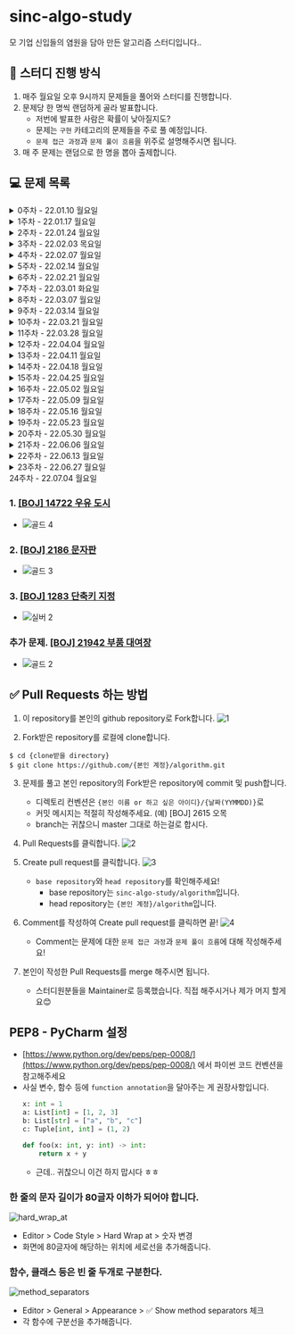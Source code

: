 # sinc-algo-study

모 기업 신입들의 염원을 담아 만든 알고리즘 스터디입니다..

## 📌 스터디 진행 방식
1. 매주 월요일 오후 9시까지 문제들을 풀어와 스터디를 진행합니다.
2. 문제당 한 명씩 랜덤하게 골라 발표합니다.
    * 저번에 발표한 사람은 확률이 낮아질지도?
    * 문제는 `구현` 카테고리의 문제들을 주로 풀 예정입니다.
    * `문제 접근 과정`과 `문제 풀이 흐름`을 위주로 설명해주시면 됩니다.
3. 매 주 문제는 랜덤으로 한 명을 뽑아 출제합니다.

## 💻 문제 목록
<details markdown="1">
<summary>0주차 - 22.01.10 월요일</summary>

### 1. [[BOJ] 2615 오목](https://www.acmicpc.net/problem/2615)
* 구현, 브루트포스
* ![실버 2](https://img.shields.io/badge/%EB%B0%B1%EC%A4%80-SILVER%20II-lightgrey)
### 2. [[PGS] 81301 숫자 문자열과 영단어](https://programmers.co.kr/learn/courses/30/lessons/81301)
* 구현, 시뮬레이션
* ![LV. 1](https://img.shields.io/badge/%ED%94%84%EB%A1%9C%EA%B7%B8%EB%9E%98%EB%A8%B8%EC%8A%A4-Lv.%201-brightgreen)
* 2021 카카오 채용연계형 인턴십 - 1번 문제
### 3. [[PGS] 64061 크레인 인형뽑기 게임](https://programmers.co.kr/learn/courses/30/lessons/64061)
* 구현, 문자열 다루기
* ![LV. 1](https://img.shields.io/badge/%ED%94%84%EB%A1%9C%EA%B7%B8%EB%9E%98%EB%A8%B8%EC%8A%A4-Lv.%201-brightgreen)
* 2019 카카오 개발자 겨울 인턴십 - 1번 문제

</details>

<details markdown="1">
<summary>1주차 - 22.01.17 월요일</summary>

### 1. [[BOJ] 16926 배열 돌리기 1](https://www.acmicpc.net/problem/16926)
* 구현
* ![실버 2](https://img.shields.io/badge/%EB%B0%B1%EC%A4%80-SILVER%20II-lightgrey)
### 2. [[BOJ] 15685 드래곤 커브](https://www.acmicpc.net/problem/15685)
* 구현, 시뮬레이션
* ![골드 4](https://img.shields.io/badge/%EB%B0%B1%EC%A4%80-GOLD%20IV-yellow)
### 3. [[PGS] 60057 문자열 압축](https://programmers.co.kr/learn/courses/30/lessons/60057)
* 구현, 문자열 다루기
* ![LV.2](https://img.shields.io/badge/%ED%94%84%EB%A1%9C%EA%B7%B8%EB%9E%98%EB%A8%B8%EC%8A%A4-Lv.%202-yellow)
* 2020 KAKAO BLIND RECRUITMENT - 1번 문제

</details>

<details markdown="1">
<summary>2주차 - 22.01.24 월요일</summary>

### 1. [[BOJ] 15686 치킨 배달](https://www.acmicpc.net/problem/15686)
* 구현(조합), 브루트포스
* ![골드 5](https://img.shields.io/badge/%EB%B0%B1%EC%A4%80-GOLD%20V-yellow)
### 2. [[BOJ] 1715 카드 정렬하기](https://www.acmicpc.net/problem/1715)
* 우선순위 큐, 그리디
* ![골드 4](https://img.shields.io/badge/%EB%B0%B1%EC%A4%80-GOLD%20IV-yellow)
### 3. [[PGS] 72412 순위 검색](https://programmers.co.kr/learn/courses/30/lessons/72412)
* 구현(자료 구조), 이진 탐색
* ![LV.2](https://img.shields.io/badge/%ED%94%84%EB%A1%9C%EA%B7%B8%EB%9E%98%EB%A8%B8%EC%8A%A4-Lv.%202-yellow)
* 2021 KAKAO BLIND RECRUITMENT - 3번 문제
### 추가 문제. [[PGS] 60060 가사 검색](https://programmers.co.kr/learn/courses/30/lessons/60060)
* 트라이 or 이진 탐색
* ![LV.4](https://img.shields.io/badge/%ED%94%84%EB%A1%9C%EA%B7%B8%EB%9E%98%EB%A8%B8%EC%8A%A4-Lv.%204-red)
* 2020 KAKAO BLIND RECRUITMENT - 4번 문제

</details>

<details markdown="1">
<summary>3주차 - 22.02.03 목요일</summary>

### 1. [[BOJ] 17609 회문](https://www.acmicpc.net/problem/17609)
* 투 포인터, 문자열
* ![실버 1](https://img.shields.io/badge/%EB%B0%B1%EC%A4%80-SILVER%20I-lightgrey)
### 2. [[BOJ] 9663 N-Queen](https://www.acmicpc.net/problem/9663)
* DFS, 백트래킹
* ![골드 5](https://img.shields.io/badge/%EB%B0%B1%EC%A4%80-GOLD%20V-yellow)
### 3. [[BOJ] 1937 욕심쟁이 판다](https://www.acmicpc.net/problem/1937)
* DFS, DP
* ![골드 3](https://img.shields.io/badge/%EB%B0%B1%EC%A4%80-GOLD%20III-yellow)
### 추가 문제. [[PGS] 84021 퍼즐 조각 채우기](https://programmers.co.kr/learn/courses/30/lessons/84021)
* 구현 (매우 복잡한)
* ![LV.3](https://img.shields.io/badge/%ED%94%84%EB%A1%9C%EA%B7%B8%EB%9E%98%EB%A8%B8%EC%8A%A4-Lv.%203-orange)
* 2021 상반기 네이버 신입 공채 : 기술 직군 - 4번 문제

</details>


<details markdown="1">
<summary>4주차 - 22.02.07 월요일</summary>

### 1. [[BOJ] 4485 녹색 옷 입은 애가 젤다지?](https://www.acmicpc.net/problem/4485)
* 다익스트라
* ![골드 4](https://img.shields.io/badge/%EB%B0%B1%EC%A4%80-GOLD%20IV-yellow)
### 2. [[BOJ] 1525 퍼즐](https://www.acmicpc.net/problem/1525)
* BFS, 자료 구조
* ![골드 2](https://img.shields.io/badge/%EB%B0%B1%EC%A4%80-GOLD%20II-yellow)
### 추가 문제. [[PGS] 60063 블록 이동하기](https://programmers.co.kr/learn/courses/30/lessons/60063)
* 구현 (매우 어려운)
* ![LV.3](https://img.shields.io/badge/%ED%94%84%EB%A1%9C%EA%B7%B8%EB%9E%98%EB%A8%B8%EC%8A%A4-Lv.%203-orange)
* 2020 KAKAO BLIND RECRUITMENT - 7번 문제

</details>

<details markdown="1">
<summary>5주차 - 22.02.14 월요일</summary>

### 1. [[BOJ] 1113 수영장 만들기](https://www.acmicpc.net/problem/1113)
* BFS
* ![골드 1](https://img.shields.io/badge/%EB%B0%B1%EC%A4%80-GOLD%20I-yellow)
### 2. [[BOJ] 5582 공통 부분 문자열](https://www.acmicpc.net/problem/5582)
* DP
* ![골드 5](https://img.shields.io/badge/%EB%B0%B1%EC%A4%80-GOLD%20V-yellow)
### 3. [[BOJ] 6236 용돈 관리](https://www.acmicpc.net/problem/6236)
* 이분 탐색
* ![실버 2](https://img.shields.io/badge/%EB%B0%B1%EC%A4%80-SILVER%20II-lightgrey)
### 추가 문제. [[PGS] 72414 광고 삽입](https://programmers.co.kr/learn/courses/30/lessons/72414)
* 구현
* ![LV.3](https://img.shields.io/badge/%ED%94%84%EB%A1%9C%EA%B7%B8%EB%9E%98%EB%A8%B8%EC%8A%A4-Lv.%203-orange)
* 2021 KAKAO BLIND RECRUITMENT - 5번 문제

</details>

<details markdown="1">
<summary>6주차 - 22.02.21 월요일</summary>

### 1. [[BOJ] 2156 포도주 시식](https://www.acmicpc.net/problem/2156)
* DP
* ![실버 1](https://img.shields.io/badge/%EB%B0%B1%EC%A4%80-SILVER%20I-lightgrey)
### 2. [[BOJ] 16236 아기 상어](https://www.acmicpc.net/problem/16236)
* 구현, BFS
* ![골드 3](https://img.shields.io/badge/%EB%B0%B1%EC%A4%80-GOLD%20III-yellow)
### 3. [[BOJ] 22860 폴더 정리](https://www.acmicpc.net/problem/22860)
* 자료구조 (트리, 그래프), 재귀
* ![골드 3](https://img.shields.io/badge/%EB%B0%B1%EC%A4%80-GOLD%20III-yellow)
### 추가 문제. [[PGS] 64062 징검다리 건너기](https://programmers.co.kr/learn/courses/30/lessons/64062)
* 이진 탐색
* ![LV.3](https://img.shields.io/badge/%ED%94%84%EB%A1%9C%EA%B7%B8%EB%9E%98%EB%A8%B8%EC%8A%A4-Lv.%203-orange)
* 2019 KAKAO 개발자 겨울 인턴십 - 5번 문제

</details>

<details markdown="1">
<summary>7주차 - 22.03.01 화요일</summary>

### 1. [[BOJ] 1992 쿼드트리](https://www.acmicpc.net/problem/1992)
* 분할 정복, 재귀
* ![실버 1](https://img.shields.io/badge/%EB%B0%B1%EC%A4%80-SILVER%20I-lightgrey)
### 2. [[BOJ] 11054 가장 긴 바이토닉 부분 수열](https://www.acmicpc.net/problem/11054)
* DP (LIS)
* ![골드 3](https://img.shields.io/badge/%EB%B0%B1%EC%A4%80-GOLD%20III-yellow)
### 3. [[BOJ] 21611 마법사 상어와 블리자드](https://www.acmicpc.net/problem/21611)
* 구현, 시뮬레이션 (매우 빡센)
* ![골드 1](https://img.shields.io/badge/%EB%B0%B1%EC%A4%80-GOLD%20I-yellow)
### 추가 문제. [[BOJ] 1208 부분수열의 합 2](https://www.acmicpc.net/problem/1208)
* 구현, 재귀
* ![골드 1](https://img.shields.io/badge/%EB%B0%B1%EC%A4%80-GOLD%20I-yellow)

</details>

<details markdown="1">
<summary>8주차 - 22.03.07 월요일</summary>

### 1. [[BOJ] 11559 Puyo Puyo](https://www.acmicpc.net/problem/11559)
* 구현, 시뮬레이션, BFS
* ![골드 4](https://img.shields.io/badge/%EB%B0%B1%EC%A4%80-GOLD%20IV-yellow)
### 2. [[BOJ] 9935 문자열 폭발](https://www.acmicpc.net/problem/9935)
* 문자열, 자료 구조(스택)
* ![골드 4](https://img.shields.io/badge/%EB%B0%B1%EC%A4%80-GOLD%20IV-yellow)
### 3. [[BOJ] 16197 두 동전](https://www.acmicpc.net/problem/16197)
* DFS, BFS, 백트래킹
* ![골드 4](https://img.shields.io/badge/%EB%B0%B1%EC%A4%80-GOLD%20IV-yellow)
### 추가 문제. [[PGS] 60061 기둥과 보 설치](https://programmers.co.kr/learn/courses/30/lessons/60061)
* 구현
* ![LV.3](https://img.shields.io/badge/%ED%94%84%EB%A1%9C%EA%B7%B8%EB%9E%98%EB%A8%B8%EC%8A%A4-Lv.%203-orange)
* 2020 KAKAO BLIND RECRUITMENT - 5번 문제

</details>

<details markdown="1">
<summary>9주차 - 22.03.14 월요일</summary>

### 1. [[BOJ] 13398 연속합 2](https://www.acmicpc.net/problem/13398)
* 다이나믹 프로그래밍
* ![골드 5](https://img.shields.io/badge/%EB%B0%B1%EC%A4%80-GOLD%20V-yellow)
### 2. [[BOJ] 16562 친구비](https://www.acmicpc.net/problem/16562)
* 분리 집합 (Union-Find)
* ![골드 3](https://img.shields.io/badge/%EB%B0%B1%EC%A4%80-GOLD%20III-yellow)
### 3. [[PGS] 81302 거리두기 확인하기](https://programmers.co.kr/learn/courses/30/lessons/81302)
* 구현, 시뮬레이션
* ![LV.2](https://img.shields.io/badge/%ED%94%84%EB%A1%9C%EA%B7%B8%EB%9E%98%EB%A8%B8%EC%8A%A4-Lv.%202-yellow)
* 2021 카카오 채용연계형 인턴십 - 2번 문제
### 추가 문제. [[BOJ] 2146 다리 만들기](https://www.acmicpc.net/problem/2146)
* 구현, 그래프 탐색(DFS, BFS)
* ![골드 3](https://img.shields.io/badge/%EB%B0%B1%EC%A4%80-GOLD%20III-yellow)

</details>

<details markdown="1">
<summary>10주차 - 22.03.21 월요일</summary>

### 1. [[PGS] 92341 주차 요금 계산](https://programmers.co.kr/learn/courses/30/lessons/92341)
* 구현
* ![LV.2](https://img.shields.io/badge/%ED%94%84%EB%A1%9C%EA%B7%B8%EB%9E%98%EB%A8%B8%EC%8A%A4-Lv.%202-yellow)
* 2022 KAKAO BLIND RECRUITMENT - 3번 문제
### 2. [[BOJ] 17144 미세먼지 안녕!](https://www.acmicpc.net/problem/17144)
* 구현, 시뮬레이션
* ![골드 4](https://img.shields.io/badge/%EB%B0%B1%EC%A4%80-GOLD%20IV-yellow)
### 3. [[BOJ] 2294 동전 2](https://www.acmicpc.net/problem/2294)
* 다이나믹 프로그래밍
* ![실버 1](https://img.shields.io/badge/%EB%B0%B1%EC%A4%80-SILVER%20I-lightgrey)
### 추가 문제. [[BOJ] 14267 회사 문화 1](https://www.acmicpc.net/problem/14267)
* 트리
* ![골드 4](https://img.shields.io/badge/%EB%B0%B1%EC%A4%80-GOLD%20IV-yellow)
### 추가 문제. [[BOJ] 1949 우수 마을](https://www.acmicpc.net/problem/1949)
* 트리에서의 다이나믹 프로그래밍
* ![골드 2](https://img.shields.io/badge/%EB%B0%B1%EC%A4%80-GOLD%20II-yellow)

</details>

<details markdown="1">
<summary>11주차 - 22.03.28 월요일</summary>

### 1. [[BOJ] 16235 나무 재테크](https://www.acmicpc.net/problem/16235)
* 구현, 시뮬레이션
* ![골드 4](https://img.shields.io/badge/%EB%B0%B1%EC%A4%80-GOLD%20IV-yellow)
### 2. [[BOJ] 2302 극장 좌석](https://www.acmicpc.net/problem/2302)
* 다이나믹 프로그래밍
* ![실버 1](https://img.shields.io/badge/%EB%B0%B1%EC%A4%80-SILVER%20I-lightgrey)
### 3. [[BOJ] 2370 시장 선거 포스터](https://www.acmicpc.net/problem/2370)
* 구현
* ![골드 4](https://img.shields.io/badge/%EB%B0%B1%EC%A4%80-GOLD%20IV-yellow)
### 추가 문제. [[BOJ] 2151 거울 설치](https://www.acmicpc.net/problem/2151)
* BFS
* ![골드 4](https://img.shields.io/badge/%EB%B0%B1%EC%A4%80-GOLD%20IV-yellow)

</details>

<details markdown="1">
<summary>12주차 - 22.04.04 월요일</summary>

### 1. [[BOJ] 14499 주사위 굴리기](https://www.acmicpc.net/problem/14499)
* 구현, 시뮬레이션
* ![골드 4](https://img.shields.io/badge/%EB%B0%B1%EC%A4%80-GOLD%20IV-yellow)
* 삼성 SW 역량 테스트 기출
### 2. [[BOJ] 15684 사다리 조작](https://www.acmicpc.net/problem/15684)
* 구현, 백트래킹, 조합
* ![골드 4](https://img.shields.io/badge/%EB%B0%B1%EC%A4%80-GOLD%20IV-yellow)
* 삼성 SW 역량 테스트 기출
### 3. [[BOJ] 21278 호석이 두 마리 치킨](https://www.acmicpc.net/problem/21278)
* 플로이드-와샬
* ![골드 5](https://img.shields.io/badge/%EB%B0%B1%EC%A4%80-GOLD%20V-yellow)
### 추가 문제. [[PGS] 62050 지형 이동](https://programmers.co.kr/learn/courses/30/lessons/62050)
* 그래프 탐색(DFS/BFS), 최소 스패닝 트리 (크루스칼)
* ![LV.4](https://img.shields.io/badge/%ED%94%84%EB%A1%9C%EA%B7%B8%EB%9E%98%EB%A8%B8%EC%8A%A4-Lv.%204-red)
* 힌트) '그래프 형태'로 생각하기. 사다리 없이 이동 가능한 부분들을 노드로, 사다리를 간선으로.
* [해설](https://prgms.tistory.com/20)
</details>

<details markdown="1">
<summary>13주차 - 22.04.11 월요일</summary>

### 1. [[BOJ] 17143 낚시왕](https://www.acmicpc.net/problem/17143)
* 구현, 시뮬레이션
* ![골드 2](https://img.shields.io/badge/%EB%B0%B1%EC%A4%80-GOLD%20II-yellow)
* 삼성 SW 역량 테스트 기출
### 2. [[BOJ] 21609 상어 중학교](https://www.acmicpc.net/problem/21609)
* 구현, 시뮬레이션, 그래프 탐색 (DFS, BFS)
* ![골드 2](https://img.shields.io/badge/%EB%B0%B1%EC%A4%80-GOLD%20II-yellow)
* 삼성 SW 역량 테스트 기출
### 3. [[BOJ] 12781 PIZZA ALVOLOC](https://www.acmicpc.net/problem/12781)
* 기하학, 선분 교차 판정
* ![골드 4](https://img.shields.io/badge/%EB%B0%B1%EC%A4%80-GOLD%20IV-yellow)
### 추가 문제. [[BOJ] 1480 보석 모으기](https://www.acmicpc.net/problem/1480)
* 다이나믹 프로그래밍 + 비트마스킹
* ![골드 1](https://img.shields.io/badge/%EB%B0%B1%EC%A4%80-GOLD%20I-yellow)
</details>

<details markdown="1">
<summary>14주차 - 22.04.18 월요일</summary>

### 1. [[BOJ] 20056 마법사 상어와 파이어볼](https://www.acmicpc.net/problem/20056)
* 구현, 시뮬레이션
* ![골드 4](https://img.shields.io/badge/%EB%B0%B1%EC%A4%80-GOLD%20IV-yellow)
* 삼성 SW 역량 테스트 기출
### 2. [[BOJ] 16637 괄호 추가하기](https://www.acmicpc.net/problem/16637)
* 브루트포스, 재귀
* ![골드 3](https://img.shields.io/badge/%EB%B0%B1%EC%A4%80-GOLD%20III-yellow)
* 삼성 A형 기출
### 3. [[BOJ] 20166 문자열 지옥에 빠진 호석](https://www.acmicpc.net/problem/20166)
* 해쉬를 사용한 집합과 맵, 문자열, 그래프 탐색(DFS, BFS)
* ![골드 5](https://img.shields.io/badge/%EB%B0%B1%EC%A4%80-GOLD%20V-yellow)
### 추가 문제. [[PGS] 81303 표 편집](https://programmers.co.kr/learn/courses/30/lessons/81303)
* 구현, 자료 구조 (링크드 리스트)
* ![LV.3](https://img.shields.io/badge/%ED%94%84%EB%A1%9C%EA%B7%B8%EB%9E%98%EB%A8%B8%EC%8A%A4-Lv.%203-orange)
* 2021 카카오 채용연계형 인턴십 - 3번 문제
</details>

<details markdown="1">
<summary>15주차 - 22.04.25 월요일</summary>

### 1. [[BOJ] 17135 캐슬 디펜스](https://www.acmicpc.net/problem/17135)
* ![골드 4](https://img.shields.io/badge/%EB%B0%B1%EC%A4%80-GOLD%20IV-yellow)
* 구현, 시뮬레이션, 브루트포스
* 삼성 A형 기출
### 2. [[BOJ] 17136 색종이 붙이기](https://www.acmicpc.net/problem/17136)
* ![골드 2](https://img.shields.io/badge/%EB%B0%B1%EC%A4%80-GOLD%20II-yellow)
* 브루트포스, 백트래킹
* 삼성 A형 기출
### 3. [[BOJ] 1826 연료 채우기](https://www.acmicpc.net/problem/1826)
* 그리디, 우선순위 큐
* ![골드 3](https://img.shields.io/badge/%EB%B0%B1%EC%A4%80-GOLD%20III-yellow)
### 추가 문제. [[PGS] 67258 보석 쇼핑](https://programmers.co.kr/learn/courses/30/lessons/67258)
* 투 포인터
* ![LV.3](https://img.shields.io/badge/%ED%94%84%EB%A1%9C%EA%B7%B8%EB%9E%98%EB%A8%B8%EC%8A%A4-Lv.%203-orange)
* 2020 카카오 인턴십 - 3번 문제
</details>

<details markdown="1">
<summary>16주차 - 22.05.02 월요일</summary>

### 1. [[BOJ] 17406 배열 돌리기 4](https://www.acmicpc.net/problem/17406)
* ![골드 4](https://img.shields.io/badge/%EB%B0%B1%EC%A4%80-GOLD%20IV-yellow)
* 삼성 A형 기출
### 2. [[BOJ] 20057 마법사 상어와 토네이도](https://www.acmicpc.net/problem/20057)
* ![골드 3](https://img.shields.io/badge/%EB%B0%B1%EC%A4%80-GOLD%20III-yellow)
* 삼성 SW 역량 테스트 기출
### 3. [[BOJ] 22945 팀 빌딩](https://www.acmicpc.net/problem/22945)
* ![골드 4](https://img.shields.io/badge/%EB%B0%B1%EC%A4%80-GOLD%20IV-yellow)
### 추가 문제. [[BOJ] 2533 사회망 서비스(SNS)](https://www.acmicpc.net/problem/2533)
* ![골드 3](https://img.shields.io/badge/%EB%B0%B1%EC%A4%80-GOLD%20III-yellow)
</details>

<details markdown="1">
<summary>17주차 - 22.05.09 월요일</summary>

### 1. [[BOJ] 17837 새로운 게임 2](https://www.acmicpc.net/problem/17837)
* ![골드 2](https://img.shields.io/badge/%EB%B0%B1%EC%A4%80-GOLD%20II-yellow)
### 2. [[BOJ] 1493 박스채우기](https://www.acmicpc.net/problem/1493)
* ![골드 3](https://img.shields.io/badge/%EB%B0%B1%EC%A4%80-GOLD%20III-yellow)
### 3. [[BOJ] 1039 교환](https://www.acmicpc.net/problem/1039)
* ![골드 3](https://img.shields.io/badge/%EB%B0%B1%EC%A4%80-GOLD%20III-yellow)
### 추가 문제. [[BOJ] 1484 등산](https://www.acmicpc.net/problem/1486)
* ![골드 1](https://img.shields.io/badge/%EB%B0%B1%EC%A4%80-GOLD%20I-yellow)
</details>

<details markdown="1">
<summary>18주차 - 22.05.16 월요일</summary>

### 1. [[BOJ] 19238 스타트 택시](https://www.acmicpc.net/problem/19238)
* ![골드 3](https://img.shields.io/badge/%EB%B0%B1%EC%A4%80-GOLD%20III-yellow)
### 2. [[BOJ] 16437 양 구출 작전](https://www.acmicpc.net/problem/16437)
* ![골드 2](https://img.shields.io/badge/%EB%B0%B1%EC%A4%80-GOLD%20II-yellow)
### 3. [[BOJ] 20542 받아쓰기](https://www.acmicpc.net/problem/20542)
* ![골드 3](https://img.shields.io/badge/%EB%B0%B1%EC%A4%80-GOLD%20III-yellow)
### 추가 문제. [[BOJ] 3687 성냥개비](https://www.acmicpc.net/problem/3687)
* ![골드 2](https://img.shields.io/badge/%EB%B0%B1%EC%A4%80-GOLD%20II-yellow)
</details>



<details markdown="1">
<summary>19주차 - 22.05.23 월요일</summary>

### 1. [[BOJ] 14890 경사로](https://www.acmicpc.net/problem/14890)
* ![골드 3](https://img.shields.io/badge/%EB%B0%B1%EC%A4%80-GOLD%20III-yellow)
### 2. [[BOJ] 1062 가르침](https://www.acmicpc.net/problem/1062)
* ![골드 4](https://img.shields.io/badge/%EB%B0%B1%EC%A4%80-GOLD%20IV-yellow)
### 3. [[BOJ] 14938 서강그라운드](https://www.acmicpc.net/problem/14938)
* ![골드 4](https://img.shields.io/badge/%EB%B0%B1%EC%A4%80-GOLD%20IV-yellow)
### 추가 문제. [[BOJ] 2143 두 배열의 합](https://www.acmicpc.net/problem/2143)
* ![골드 3](https://img.shields.io/badge/%EB%B0%B1%EC%A4%80-GOLD%20III-yellow)

</details>

<details markdown="1">
<summary>20주차 - 22.05.30 월요일</summary>

### 1. [[BOJ] 17255 N으로 만들기](https://www.acmicpc.net/problem/17255)
* ![골드 4](https://img.shields.io/badge/%EB%B0%B1%EC%A4%80-GOLD%20IV-yellow)
### 2. [[BOJ] 1030 프렉탈 평면](https://www.acmicpc.net/problem/1030)
* ![골드 3](https://img.shields.io/badge/%EB%B0%B1%EC%A4%80-GOLD%20III-yellow)
### 3. [[BOJ] 20061 모노미노도미노](https://www.acmicpc.net/problem/20061)
* ![골드 2](https://img.shields.io/badge/%EB%B0%B1%EC%A4%80-GOLD%20II-yellow)
### 추가 문제. [[BOJ] 10423 전기가 부족해](https://www.acmicpc.net/problem/10423)
* ![골드 2](https://img.shields.io/badge/%EB%B0%B1%EC%A4%80-GOLD%20II-yellow)

</details>

<details markdown="1">
<summary>21주차 - 22.06.06 월요일</summary>

### 1. [[BOJ] 22944 죽음의 비](https://www.acmicpc.net/problem/22944)
* ![골드 3](https://img.shields.io/badge/%EB%B0%B1%EC%A4%80-GOLD%20III-yellow)
### 2. [[BOJ] 1613 역사](https://www.acmicpc.net/problem/1613)
* ![골드 3](https://img.shields.io/badge/%EB%B0%B1%EC%A4%80-GOLD%20III-yellow)
### 3. [[BOJ] 1939 중량제한](https://www.acmicpc.net/problem/1939)
* ![골드 4](https://img.shields.io/badge/%EB%B0%B1%EC%A4%80-GOLD%20IV-yellow)
### 추가 문제. [[BOJ] 21922 학부 연구생 민상](https://www.acmicpc.net/problem/21922)
* ![골드 5](https://img.shields.io/badge/%EB%B0%B1%EC%A4%80-GOLD%20V-yellow)

</details>

<details markdown="1">
<summary>22주차 - 22.06.13 월요일</summary>

### 1. [[BOJ] 2638 치즈](https://www.acmicpc.net/problem/2638)
* ![골드 3](https://img.shields.io/badge/%EB%B0%B1%EC%A4%80-GOLD%20III-yellow)
### 2. [[BOJ] 1976 여행 가자](https://www.acmicpc.net/problem/1976)
* ![골드 4](https://img.shields.io/badge/%EB%B0%B1%EC%A4%80-GOLD%20IV-yellow)
### 3. [[BOJ] 2310 어드벤처 게임](https://www.acmicpc.net/problem/2310)
* ![골드 5](https://img.shields.io/badge/%EB%B0%B1%EC%A4%80-GOLD%20V-yellow)
### 추가 문제. [[BOJ] 8972 미친 아두이노](https://www.acmicpc.net/problem/8972)
* ![골드 4](https://img.shields.io/badge/%EB%B0%B1%EC%A4%80-GOLD%20IV-yellow)

</details>

<details markdown="1">
<summary>23주차 - 22.06.27 월요일</summary>

### 1. [[BOJ] 1068 트리](https://www.acmicpc.net/problem/1068)
* ![골드 5](https://img.shields.io/badge/%EB%B0%B1%EC%A4%80-GOLD%20V-yellow)
### 2. [[BOJ] 1965 상자넣기](https://www.acmicpc.net/problem/1965)
* ![실버 2](https://img.shields.io/badge/%EB%B0%B1%EC%A4%80-SILVER%20II-lightgrey)
### 3. [[BOJ] 1941 소문난 칠공주](https://www.acmicpc.net/problem/1941)
* ![골드 3](https://img.shields.io/badge/%EB%B0%B1%EC%A4%80-GOLD%20III-yellow)
### 추가 문제. [[BOJ] 1079 마피아](https://www.acmicpc.net/problem/1079)
* ![골드 2](https://img.shields.io/badge/%EB%B0%B1%EC%A4%80-GOLD%20II-yellow)

</details>

<summary>24주차 - 22.07.04 월요일</summary>

### 1. [[BOJ] 14722 우유 도시](https://www.acmicpc.net/problem/14722)
* ![골드 4](https://img.shields.io/badge/%EB%B0%B1%EC%A4%80-GOLD%20IV-yellow)
### 2. [[BOJ] 2186 문자판](https://www.acmicpc.net/problem/2186)
* ![골드 3](https://img.shields.io/badge/%EB%B0%B1%EC%A4%80-GOLD%20III-yellow)
### 3. [[BOJ] 1283 단축키 지정](https://www.acmicpc.net/problem/1283)
* ![실버 2](https://img.shields.io/badge/%EB%B0%B1%EC%A4%80-SILVER%20II-lightgrey)
### 추가 문제. [[BOJ] 21942 부품 대여장](https://www.acmicpc.net/problem/21942)
* ![골드 2](https://img.shields.io/badge/%EB%B0%B1%EC%A4%80-GOLD%20II-yellow)

</details>

## ✅ Pull Requests 하는 방법

1. 이 repository를 본인의 github repository로 Fork합니다.
![1](https://user-images.githubusercontent.com/38418028/148671883-fbc924b8-8a8f-4c61-9f33-ae95bd4d7a23.png)

2. Fork받은 repository를 로컬에 clone합니다.
```shell
$ cd {clone받을 directory}
$ git clone https://github.com/{본인 계정}/algorithm.git
```

3. 문제를 풀고 본인 repository의 Fork받은 repository에 commit 및 push합니다.
    * 디렉토리 컨벤션은 `{본인 이름 or 하고 싶은 아이디}/{날짜(YYMMDD)}`로
    * 커밋 메시지는 적절히 작성해주세요. (예) [BOJ] 2615 오목
    * branch는 귀찮으니 master 그대로 하는걸로 합시다.

4. Pull Requests를 클릭합니다.
![2](https://user-images.githubusercontent.com/38418028/148672270-354af0c8-dfae-4317-8d8b-7ce5aee23647.png)

5. Create pull request를 클릭합니다.
![3](https://user-images.githubusercontent.com/38418028/148672308-f5fba2a9-6ffd-4ffd-9fb4-1b99c2c51421.png)
    * `base repository`와 `head repository`를 확인해주세요!
        * base repository는 `sinc-algo-study/algorithm`입니다.
        * head repository는 `{본인 계정}/algorithm`입니다.

6. Comment를 작성하여 Create pull request를 클릭하면 끝!
![4](https://user-images.githubusercontent.com/38418028/148672395-b3fc722c-a443-4df4-870f-50262dcd2e13.png)
    * Comment는 문제에 대한 `문제 접근 과정`과 `문제 풀이 흐름`에 대해 작성해주세요!

7. 본인이 작성한 Pull Requests를 merge 해주시면 됩니다.
    * 스터디원분들을 Maintainer로 등록했습니다. 직접 해주시거나 제가 머지 할게요😊

## PEP8 - PyCharm 설정
* [https://www.python.org/dev/peps/pep-0008/](https://www.python.org/dev/peps/pep-0008/) 에서 파이썬 코드 컨벤션을 참고해주세요
* 사실 변수, 함수 등에 `function annotation`을 달아주는 게 권장사항입니다.
    ```python
    x: int = 1
    a: List[int] = [1, 2, 3]
    b: List[str] = ["a", "b", "c"]
    c: Tuple[int, int] = (1, 2)
    
    def foo(x: int, y: int) -> int:
        return x + y
    ```
    * 근데.. 귀찮으니 이건 하지 맙시다 ㅎㅎ
### 한 줄의 문자 길이가 80글자 이하가 되어야 합니다.
![hard_wrap_at](https://user-images.githubusercontent.com/38418028/150794459-11c2091b-d5e3-4b5e-a43e-ba849e37d654.png)

* Editor > Code Style > Hard Wrap at > 숫자 변경
* 화면에 80글자에 해당하는 위치에 세로선을 추가해줍니다.

### 함수, 클래스 등은 빈 줄 두개로 구분한다.
![method_separators](https://user-images.githubusercontent.com/38418028/150794455-a62e6796-0fc9-4efa-baf9-36131cfa6f35.png)

* Editor > General > Appearance > ✅ Show method separators 체크
* 각 함수에 구분선을 추가해줍니다.

